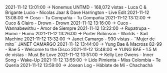 2021-11-12 13:01:00 -> Nonemus UNTMD - 168,072 vistas - Luca C & Brigante Lucio - Nicolas Jaar & Dave Harrington - Live Edit
2021-11-12 13:08:00 -> Coso - Tu Compañia - Tu Compañia
2021-11-12 13:12:00 -> Cuco & Clairo - Drown - Drown
2021-11-12 13:16:00 -> Cuco - Wannabewithu - Amor de Siempre
2021-11-12 13:22:00 -> Rupatrupa - Humo - Humo
2021-11-12 13:26:00 -> Porter Robinson - Worlds - Sad Machine
2021-11-12 13:32:00 -> Janet Camargo - 930 vistas - ¨Mujer de mito¨ JANET CAMARGO
2021-11-12 13:44:00 -> Yung Bae & Macross 82-99 - Bae 5 - Welcome to the Disco
2021-11-12 13:48:00 -> YUNG BAE - 1.5 M de vistas - Must Be Love
2021-11-12 13:51:00 -> Kelly Lee Owens - Inner Song - Wake-Up
2021-11-12 13:55:00 -> Lido Pimienta - Miss Colombia - Te Queria
2021-11-12 13:59:00 -> Jósean Log - Háblate de Mí - Chachachá
